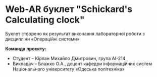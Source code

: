 # Web-AR буклет "Schickard's Calculating clock"
Буклет створено як результат виконання лабораторної роботи з дисципліни «Операційні системи»

**Команда проєкту:**
+ Студент – Кірлан Михайло Дмитрович, група АІ-214
+ Викладач – Блажко О.А., доцент кафедри інформаційних систем Національного університету «Одеська політехніка»
